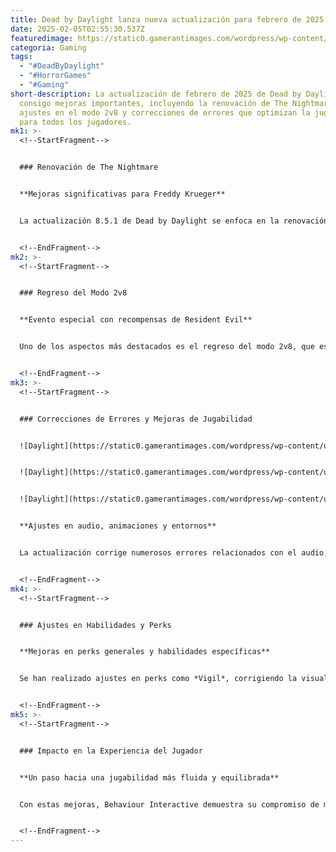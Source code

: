 ```yaml
---
title: Dead by Daylight lanza nueva actualización para febrero de 2025
date: 2025-02-05T02:55:30.537Z
featuredimage: https://static0.gamerantimages.com/wordpress/wp-content/uploads/2025/02/1000041176.jpg?q=70&fit=crop&w=1140&h=&dpr=1
categoria: Gaming
tags:
  - "#DeadByDaylight"
  - "#HorrorGames"
  - "#Gaming"
short-description: La actualización de febrero de 2025 de Dead by Daylight trae
  consigo mejoras importantes, incluyendo la renovación de The Nightmare,
  ajustes en el modo 2v8 y correcciones de errores que optimizan la jugabilidad
  para todos los jugadores.
mk1: >-
  <!--StartFragment-->


  ### Renovación de The Nightmare


  **Mejoras significativas para Freddy Krueger**


  La actualización 8.5.1 de Dead by Daylight se enfoca en la renovación de The Nightmare, mejorando su jugabilidad con nuevos efectos visuales al teletransportarse hacia Supervivientes que están siendo curados. Además, su add-on *Black Box* ahora bloquea las salidas para los Supervivientes dormidos durante 15 segundos después de abrirse, manteniendo el efecto por 3 segundos más tras despertar. Estas mejoras buscan equilibrar su poder y hacerlo más competitivo.


  <!--EndFragment-->
mk2: >-
  <!--StartFragment-->


  ### Regreso del Modo 2v8


  **Evento especial con recompensas de Resident Evil**


  Uno de los aspectos más destacados es el regreso del modo 2v8, que estará disponible a partir del 10 de febrero. Este evento de dos semanas incluirá un tomo especial con recompensas temáticas de Resident Evil. Además, se añadirán nuevos Asesinos como The Legion, The Nemesis y The Mastermind, junto con mapas icónicos como la comisaría de Raccoon City, ofreciendo una experiencia renovada y desafiante.


  <!--EndFragment-->
mk3: >-
  <!--StartFragment-->


  ### Correcciones de Errores y Mejoras de Jugabilidad


  ![Daylight](https://static0.gamerantimages.com/wordpress/wp-content/uploads/2025/01/dead-by-daylight-the-nightmare.jpg?q=49&fit=crop&w=750&h=422&dpr=2 "Daylight")


  ![Daylight](https://static0.gamerantimages.com/wordpress/wp-content/uploads/2025/02/1000041172.jpg?q=70&fit=crop&w=750&h=422&dpr=1 "Daylight")


  ![Daylight](https://static0.gamerantimages.com/wordpress/wp-content/uploads/2025/02/1000041171.jpg?q=70&fit=crop&w=750&h=422&dpr=1 "Daylight")


  **Ajustes en audio, animaciones y entornos**


  La actualización corrige numerosos errores relacionados con el audio, como el sonido de la respiración de The Spirit y problemas con efectos de sonido de los controles. También se solucionan fallos en animaciones de personajes y errores en mapas como Raccoon City, Badham Preschool y Dead Dawg Saloon, mejorando la navegación y evitando bloqueos accidentales.


  <!--EndFragment-->
mk4: >-
  <!--StartFragment-->


  ### Ajustes en Habilidades y Perks


  **Mejoras en perks generales y habilidades específicas**


  Se han realizado ajustes en perks como *Vigil*, corrigiendo la visualización de efectos de estado. Además, se actualizó la habilidad *Clairvoyance* para incluir una barra de progreso y se mejoró la lógica de los efectos de estado, optimizando el rendimiento general del juego.


  <!--EndFragment-->
mk5: >-
  <!--StartFragment-->


  ### Impacto en la Experiencia del Jugador


  **Un paso hacia una jugabilidad más fluida y equilibrada**


  Con estas mejoras, Behaviour Interactive demuestra su compromiso de mantener Dead by Daylight fresco y equilibrado. La atención a los detalles en el equilibrio de los Asesinos y Supervivientes, junto con la corrección de errores técnicos, asegura una experiencia más justa y atractiva para la comunidad.


  <!--EndFragment-->
---
```

